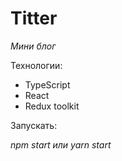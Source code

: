# Titter

_Мини блог_

Технологии:
- TypeScript
- React
- Redux toolkit

Запускать:

_npm start или yarn start_
